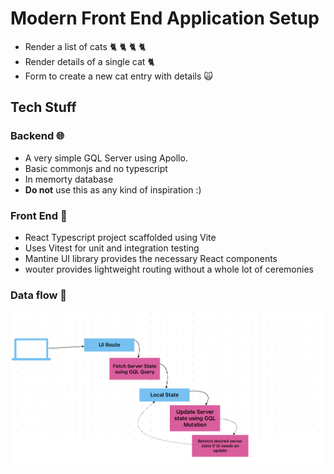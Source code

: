 # Modern Front End Application Setup

- Render a list of cats 🐈 🐈 🐈 🐈
- Render details of a single cat 🐈
- Form to create a new cat entry with details 🙀

## Tech Stuff

### Backend 🌐

- A very simple GQL Server using Apollo.
- Basic commonjs and no typescript
- In memorty database
- **Do not** use this as any kind of inspiration :)

### Front End 💅

- React Typescript project scaffolded using Vite
- Uses Vitest for unit and integration testing
- Mantine UI library provides the necessary React components
- wouter provides lightweight routing without a whole lot of ceremonies

### Data flow 🚰

![DataFlow](dataflow.png)
